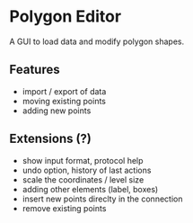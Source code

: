 Polygon Editor
==============

A GUI to load data and modify polygon shapes.


## Features

- import / export of data
- moving existing points
- adding new points


## Extensions (?)

- show input format, protocol help
- undo option, history of last actions
- scale the coordinates / level size
- adding other elements (label, boxes)
- insert new points direclty in the connection
- remove existing points
